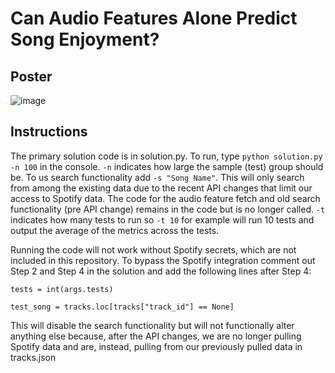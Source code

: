 # Can Audio Features Alone Predict Song Enjoyment?

## Poster
![image](https://github.com/user-attachments/assets/8754193f-1d32-45df-9f1f-7fdfb2df4ad2)

## Instructions
The primary solution code is in solution.py. To run, type `python solution.py -n 100` in the console. `-n` indicates how large the sample (test) group should be. To us search functionality add `-s "Song Name"`. This will only search from among the existing data due to the recent API changes that limit our access to Spotify data. The code for the audio feature fetch and old search functionality (pre API change) remains in the code but is no longer called. `-t` indicates how many tests to run so `-t 10` for example will run 10 tests and output the average of the metrics across the tests.

Running the code will not work without Spotify secrets, which are not included in this repository. To bypass the Spotify integration comment out Step 2 and Step 4 in the solution and add the following lines after Step 4:

`tests = int(args.tests)`

`test_song = tracks.loc[tracks["track_id"] == None]`

This will disable the search functionality but will not functionally alter anything else because, after the API changes, we are no longer pulling Spotify data and are, instead, pulling from our previously pulled data in tracks.json

